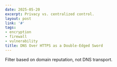 ```yaml
---
date: 2025-05-20
excerpt: Privacy vs. centralized control.
layout: post
link: '#'
tags:
- encryption
- firewall
- vulnerability
title: DNS Over HTTPS as a Double-Edged Sword
---
```

Filter based on domain reputation, not DNS transport.
